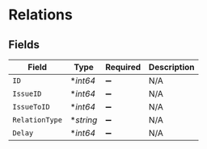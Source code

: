 # Relations


## Fields

| Field              | Type               | Required           | Description        |
| ------------------ | ------------------ | ------------------ | ------------------ |
| `ID`               | **int64*           | :heavy_minus_sign: | N/A                |
| `IssueID`          | **int64*           | :heavy_minus_sign: | N/A                |
| `IssueToID`        | **int64*           | :heavy_minus_sign: | N/A                |
| `RelationType`     | **string*          | :heavy_minus_sign: | N/A                |
| `Delay`            | **int64*           | :heavy_minus_sign: | N/A                |